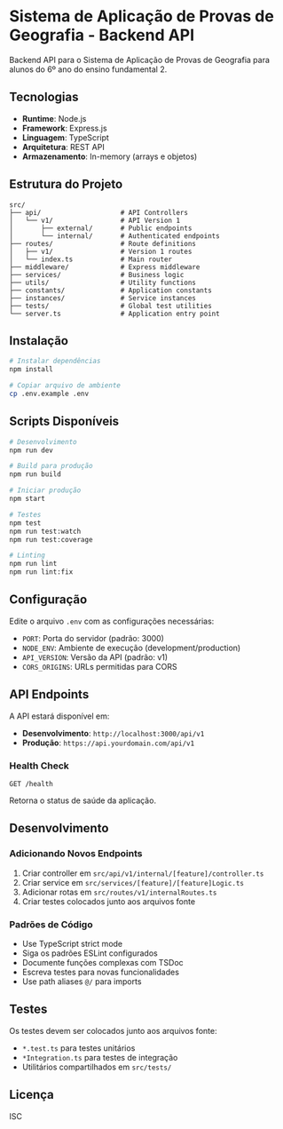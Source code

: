 # Sistema de Aplicação de Provas de Geografia - Backend API

Backend API para o Sistema de Aplicação de Provas de Geografia para alunos do 6º ano do ensino fundamental 2.

## Tecnologias

- **Runtime**: Node.js
- **Framework**: Express.js
- **Linguagem**: TypeScript
- **Arquitetura**: REST API
- **Armazenamento**: In-memory (arrays e objetos)

## Estrutura do Projeto

```
src/
├── api/                    # API Controllers
│   └── v1/                 # API Version 1
│       ├── external/       # Public endpoints
│       └── internal/       # Authenticated endpoints
├── routes/                 # Route definitions
│   ├── v1/                 # Version 1 routes
│   └── index.ts            # Main router
├── middleware/             # Express middleware
├── services/               # Business logic
├── utils/                  # Utility functions
├── constants/              # Application constants
├── instances/              # Service instances
├── tests/                  # Global test utilities
└── server.ts               # Application entry point
```

## Instalação

```bash
# Instalar dependências
npm install

# Copiar arquivo de ambiente
cp .env.example .env
```

## Scripts Disponíveis

```bash
# Desenvolvimento
npm run dev

# Build para produção
npm run build

# Iniciar produção
npm start

# Testes
npm test
npm run test:watch
npm run test:coverage

# Linting
npm run lint
npm run lint:fix
```

## Configuração

Edite o arquivo `.env` com as configurações necessárias:

- `PORT`: Porta do servidor (padrão: 3000)
- `NODE_ENV`: Ambiente de execução (development/production)
- `API_VERSION`: Versão da API (padrão: v1)
- `CORS_ORIGINS`: URLs permitidas para CORS

## API Endpoints

A API estará disponível em:

- **Desenvolvimento**: `http://localhost:3000/api/v1`
- **Produção**: `https://api.yourdomain.com/api/v1`

### Health Check

```
GET /health
```

Retorna o status de saúde da aplicação.

## Desenvolvimento

### Adicionando Novos Endpoints

1. Criar controller em `src/api/v1/internal/[feature]/controller.ts`
2. Criar service em `src/services/[feature]/[feature]Logic.ts`
3. Adicionar rotas em `src/routes/v1/internalRoutes.ts`
4. Criar testes colocados junto aos arquivos fonte

### Padrões de Código

- Use TypeScript strict mode
- Siga os padrões ESLint configurados
- Documente funções complexas com TSDoc
- Escreva testes para novas funcionalidades
- Use path aliases `@/` para imports

## Testes

Os testes devem ser colocados junto aos arquivos fonte:

- `*.test.ts` para testes unitários
- `*Integration.ts` para testes de integração
- Utilitários compartilhados em `src/tests/`

## Licença

ISC